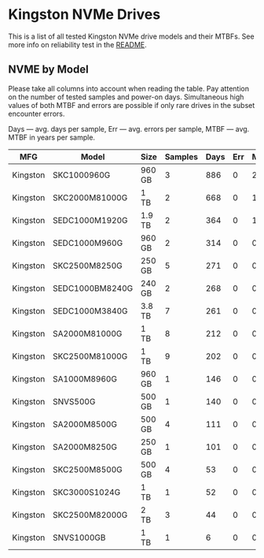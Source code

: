 Kingston NVMe Drives
====================

This is a list of all tested Kingston NVMe drive models and their MTBFs. See more
info on reliability test in the [README](https://github.com/linuxhw/EnterpriseDrive).

NVME by Model
------------

Please take all columns into account when reading the table. Pay attention on the
number of tested samples and power-on days. Simultaneous high values of both MTBF
and errors are possible if only rare drives in the subset encounter errors.

Days — avg. days per sample,
Err  — avg. errors per sample,
MTBF — avg. MTBF in years per sample.

| MFG       | Model              | Size   | Samples | Days  | Err   | MTBF |
|-----------|--------------------|--------|---------|-------|-------|------|
| Kingston  | SKC1000960G        | 960 GB | 3       | 886   | 0     | 2.43   |
| Kingston  | SKC2000M81000G     | 1 TB   | 2       | 668   | 0     | 1.83   |
| Kingston  | SEDC1000M1920G     | 1.9 TB | 2       | 364   | 0     | 1.00   |
| Kingston  | SEDC1000M960G      | 960 GB | 2       | 314   | 0     | 0.86   |
| Kingston  | SKC2500M8250G      | 250 GB | 5       | 271   | 0     | 0.74   |
| Kingston  | SEDC1000BM8240G    | 240 GB | 2       | 268   | 0     | 0.74   |
| Kingston  | SEDC1000M3840G     | 3.8 TB | 7       | 261   | 0     | 0.72   |
| Kingston  | SA2000M81000G      | 1 TB   | 8       | 212   | 0     | 0.58   |
| Kingston  | SKC2500M81000G     | 1 TB   | 9       | 202   | 0     | 0.55   |
| Kingston  | SA1000M8960G       | 960 GB | 1       | 146   | 0     | 0.40   |
| Kingston  | SNVS500G           | 500 GB | 1       | 140   | 0     | 0.39   |
| Kingston  | SA2000M8500G       | 500 GB | 4       | 111   | 0     | 0.31   |
| Kingston  | SA2000M8250G       | 250 GB | 1       | 101   | 0     | 0.28   |
| Kingston  | SKC2500M8500G      | 500 GB | 4       | 53    | 0     | 0.15   |
| Kingston  | SKC3000S1024G      | 1 TB   | 1       | 52    | 0     | 0.14   |
| Kingston  | SKC2500M82000G     | 2 TB   | 3       | 44    | 0     | 0.12   |
| Kingston  | SNVS1000GB         | 1 TB   | 1       | 6     | 0     | 0.02   |
